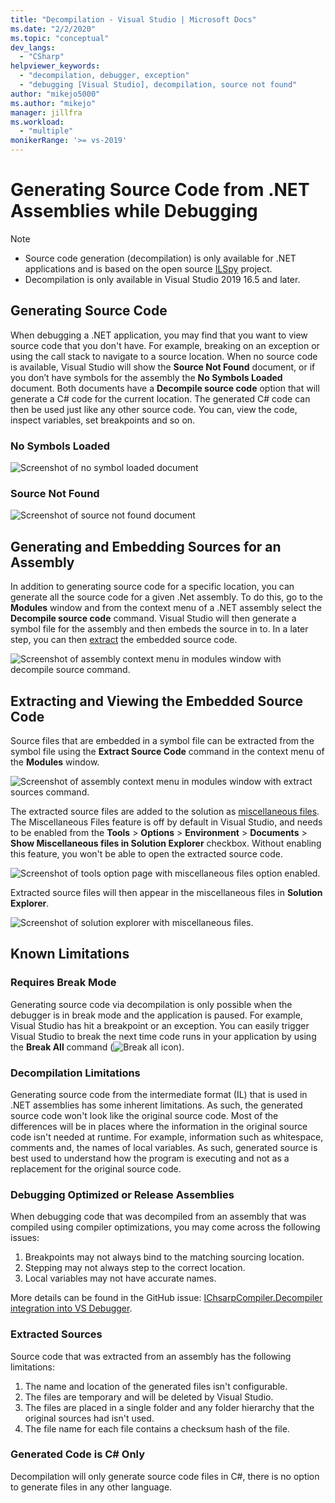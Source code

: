 ```yaml
---
title: "Decompilation - Visual Studio | Microsoft Docs"
ms.date: "2/2/2020"
ms.topic: "conceptual"
dev_langs:
  - "CSharp"
helpviewer_keywords:
  - "decompilation, debugger, exception"
  - "debugging [Visual Studio], decompilation, source not found"
author: "mikejo5000"
ms.author: "mikejo"
manager: jillfra
ms.workload:
  - "multiple"
monikerRange: '>= vs-2019'
---
```


# Generating Source Code from .NET Assemblies while Debugging

> [!NOTE]
> * Source code generation (decompilation) is only available for .NET applications and is based on the open source [ILSpy](https://github.com/icsharpcode/ILSpy) project.
> * Decompilation is only available in Visual Studio 2019 16.5 and later.

## Generating Source Code

When debugging a .NET application, you may find that you want to view source code that you don't have. For example, breaking on an exception or using the call stack to navigate to a source location. When no source code is available, Visual Studio will show the **Source Not Found** document, or if you don’t have symbols for the assembly the **No Symbols Loaded** document. Both documents have a **Decompile source code** option that will generate a C# code for the current location. The generated C# code can then be used just like any other source code. You can, view the code, inspect variables,  set breakpoints and so on.

### No Symbols Loaded

![Screenshot of no symbol loaded document](media/decompilation-no-symbol-found.png)

### Source Not Found

![Screenshot of source not found document](media/decompilation-no-source-found.png)

## Generating and Embedding Sources for an Assembly

In addition to generating source code for a specific location, you can generate all the source code for a given .Net assembly. To do this, go to the **Modules** window and from the context menu of a .NET assembly select the **Decompile source code** command. Visual Studio will then generate a symbol file for the assembly and then embeds the source in to. In a later step, you can then [extract](#extracting-and-viewing-the-embedded-source-code) the embedded source code.

![Screenshot of assembly context menu in modules window with decompile source command.](media/decompilation-decompile-source-code.png)

## Extracting and Viewing the Embedded Source Code

Source files that are embedded in a symbol file can be extracted from the symbol file using the **Extract Source Code** command in the context menu of the **Modules** window.

![Screenshot of assembly context menu in modules window with extract sources command.](media/decompilation-extract-source-code.png)

The extracted source files are added to the solution as [miscellaneous files](../ide/reference/miscellaneous-files). The Miscellaneous Files feature is off by default in Visual Studio, and needs to be enabled from the **Tools** > **Options** > **Environment** > **Documents** > **Show Miscellaneous files in Solution Explorer** checkbox. Without enabling this feature, you won't be able to open the extracted source code.

![Screenshot of tools option page with miscellaneous files option enabled.](media/decompilation-tools-options-misc-files.png)

Extracted source files will then appear in the miscellaneous files in **Solution Explorer**.

![Screenshot of solution explorer with miscellaneous files.](media/decompilation-solution-explorer.png)

## Known Limitations

### Requires Break Mode

Generating source code via decompilation is only possible when the debugger is in break mode and the application is paused. For example, Visual Studio has hit a breakpoint or an exception. You can easily trigger Visual Studio to break the next time code runs in your application by using the **Break All** command (![Break all icon](media/decompilation-break-all.png)).

### Decompilation Limitations

Generating source code from the intermediate format (IL) that is used in .NET assemblies has some inherent limitations. As such, the generated source code won't look like the original source code. Most of the differences will be in places where the information in the original source code isn't needed at runtime. For example, information such as whitespace, comments and, the names of local variables. As such, generated source is best used to understand how the program is executing and not as a replacement for the original source code.

### Debugging Optimized or Release Assemblies

When debugging code that was decompiled from an assembly that was compiled using compiler optimizations, you may come across the following issues:
1. Breakpoints may not always bind to the matching sourcing location.
1. Stepping may not always step to the correct location.
1. Local variables may not have accurate names.

More details can be found in the GitHub issue: [IChsarpCompiler.Decompiler integration into VS Debugger](https://github.com/icsharpcode/ILSpy/issues/1901).

### Extracted Sources

Source code that was extracted from an assembly has the following limitations:
1. The name and location of the generated files isn't configurable.
1. The files are temporary and will be deleted by Visual Studio.
1. The files are placed in a single folder and any folder hierarchy that the original sources had isn't used.
1. The file name for each file contains a checksum hash of the file.

### Generated Code is C# Only
Decompilation will only generate source code files in C#, there is no option to generate files in any other language.